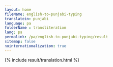 ```yaml
--- 
layout: home 
fileName: english-to-punjabi-typing
translatein: punjabi
language: pa
folderName : transliteration
lang: pa
permalink: /pa/english-to-punjabi-typing/result
sitemap: false
nointernationalization: true
---
```

{% include result/translation.html %}

<script src="/js/result/translator.js" data-foldername="{{page.folderName}}" data-lang="{{page.lang}}"></script>
